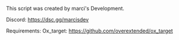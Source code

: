 This script was created by marci's Development.

Discord: https://dsc.gg/marcisdev

Requirements:
Ox_target: https://github.com/overextended/ox_target
